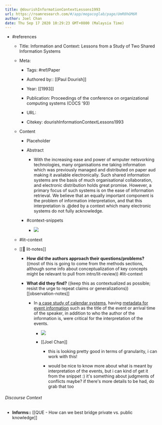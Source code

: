 ```yaml
---
title: @dourishInformationContextLessons1993
url: https://roamresearch.com/#/app/megacoglab/page/UmR0hGM6R
author: Joel Chan
date: Thu Sep 17 2020 10:29:23 GMT+0800 (Malaysia Time)
---
```


- #references

    - Title: Information and Context: Lessons from a Study of Two Shared Information Systems

    - Meta:

        - Tags: #ref/Paper

        - Authored by::  [[Paul Dourish]]

        - Year: [[1993]]

        - Publication: Proceedings of the conference on organizational computing systems (COCS '93)

        - URL:

        - Citekey: dourishInformationContextLessons1993

    - Content

        - Placeholder

        - Abstract

            - With the increasing ease and power of wmputer netsvorking technologies, many organisations me taking information which was previously managed and distributed on paper aud making it available electronically. Such shared information systems are the basis of much organisational collaboration, and electronic distribution holds great promise. However, a primary focus of such systems is on the ease of information retrieval. We believe that an equally important component is the problem of information interpretation, and that this interpretation is .@ded by a context which many electronic systems do not fully acknowledge.

        - #context-snippets

            - ![](https://firebasestorage.googleapis.com/v0/b/firescript-577a2.appspot.com/o/imgs%2Fapp%2Fmegacoglab%2Fbn89OKb1ff.png?alt=media&token=6c0c863d-6897-4e79-ba19-94f070efa129)

    - #lit-context

    - [[📝 lit-notes]]

        - **How did the authors approach their questions/problems?** ((most of this is going to come from the methods sections, although some info about conceptualization of key concepts might be relevant to pull from intro/lit-review)) #lit-context

        - **What did they find?** ((keep this as contextualized as possible; resist the urge to repeat claims or generalizations)) [[observation-notes]]

            - In [a case study of calendar systems](![](https://firebasestorage.googleapis.com/v0/b/firescript-577a2.appspot.com/o/imgs%2Fapp%2Fmegacoglab%2Fbn89OKb1ff.png?alt=media&token=6c0c863d-6897-4e79-ba19-94f070efa129)), having [metadata for event information](((H-T2qFmhr))) such as the title of the event or arrival time of the speaker, in addition to who the author of the information is, were critical for the interpretation of the events.

                - ![](https://firebasestorage.googleapis.com/v0/b/firescript-577a2.appspot.com/o/imgs%2Fapp%2Fmegacoglab%2F6SVrexUrhm.png?alt=media&token=cfa14f44-409a-4991-83e1-6c7a6b2528a4)

                - [[Joel Chan]]

                    - this is looking pretty good in terms of granularity, i can work with this!

                    - would be nice to know more about what is meant by interpretation of the events, but i can kind of get it from the snippet :) it's something about judgments of conflicts maybe? if there's more details to be had, do grab that too

###### Discourse Context

- **Informs::** [[QUE - How can we best bridge private vs. public knowledge]]
